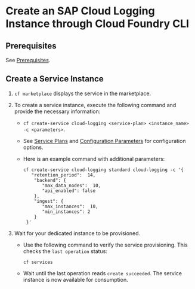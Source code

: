 <!-- loio3658d09227dd43c2bcc7df7d774bb925 -->

# Create an SAP Cloud Logging Instance through Cloud Foundry CLI





<a name="loio3658d09227dd43c2bcc7df7d774bb925__section_w5t_wyy_kzb"/>

## Prerequisites

See [Prerequisites](prerequisites-41d8559.md).



<a name="loio3658d09227dd43c2bcc7df7d774bb925__section_ngq_1zy_kzb"/>

## Create a Service Instance

1.  `cf marketplace` displays the service in the marketplace.
2.  To create a service instance, execute the following command and provide the necessary information:
    -   `cf create-service cloud-logging <service-plan> <instance_name> -c <parameters>`.
    -   See [Service Plans](service-plans-a9d2d1b.md) and [Configuration Parameters](configuration-parameters-1830bca.md) for configuration options.
    -   Here is an example command with additional parameters:

        ```
        cf create-service cloud-logging standard cloud-logging -c '{
           "retention_period":  14,
            "backend": {
               "max_data_nodes":  10,
               "api_enabled": false
            },
            "ingest": {
               "max_instances":  10,
               "min_instances": 2
            }
         }'
        
        ```


3.  Wait for your dedicated instance to be provisioned.
    -   Use the following command to verify the service provisioning. This checks the `last operation` status:

        ```
        cf services
        ```

    -   Wait until the last operation reads `create succeeded`. The service instance is now available for consumption.


